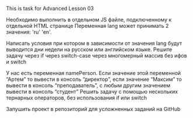 This is task for Advanced Lesson 03 

Необходимо выполнить в отдельном JS файле, подключенному к отдельной HTML странице
Переменная lang может принимать 2 значения: 'ru' 'en'.

Написать условия при котором в зависимости от значения lang будут выводится дни недели на русском или английском языке. Решите задачу
    через if
    через switch-case 
    через многомерный массив без ифов и switch

У нас есть переменная namePerson. Если значение этой переменной “Артем” то вывести в консоль “директор”, если значение “Максим” то вывести в консоль “преподаватель”, с любым другим значением вывести в консоль “студент”
	Решить задачу с помощью нескольких тернарных операторов, без использования if или switch


Запушить проект в репозиторий для усложненных заданий на GitHub